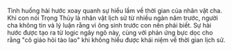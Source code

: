 Tình huống hài hước xoay quanh sự hiểu lầm về thời gian của nhân vật cha. Khi con nói Trọng Thủy là nhân vật lịch sử từ nhiều ngàn năm trước, người cha không tin và lý luận rằng vì ông sinh trước con nên phải biết. Sự hài hước được tạo ra từ logic ngây ngô này, cùng với phản ứng bực dọc cho rằng "cô giáo hỏi tào lao" khi không hiểu được khái niệm về thời gian lịch sử.